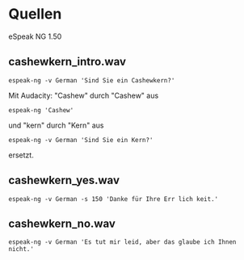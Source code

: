 # Quellen

eSpeak NG 1.50

## cashewkern_intro.wav

```
espeak-ng -v German 'Sind Sie ein Cashewkern?'
```
Mit Audacity: "Cashew" durch "Cashew" aus
```
espeak-ng 'Cashew'
```
und "kern" durch "Kern" aus
```
espeak-ng -v German 'Sind Sie ein Kern?'
```
ersetzt.

## cashewkern_yes.wav

```
espeak-ng -v German -s 150 'Danke für Ihre Err lich keit.'
```

## cashewkern_no.wav

```
espeak-ng -v German 'Es tut mir leid, aber das glaube ich Ihnen nicht.'
```
